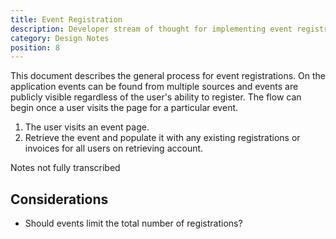 ```yaml
---
title: Event Registration
description: Developer stream of thought for implementing event registrations.
category: Design Notes
position: 8
---
```


This document describes the general process for event registrations. On the application events can be found from multiple sources and events are publicly visible regardless of the user's ability to register. The flow can begin once a user visits the page for a particular event.

1. The user visits an event page.
2. Retrieve the event and populate it with any existing registrations or invoices for all users on retrieving account.

<alert type="warning">

Notes not fully transcribed

</alert>

## Considerations

- Should events limit the total number of registrations?
